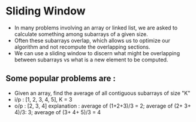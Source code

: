 # Sliding Window

- In many problems involving an array or linked list, we are asked to calculate something among subarrays of a given size.
- Often these subarrays overlap, which allows us to optimize our algorithm and not recompute the overlapping sections.
- We can use a sliding window to discern what might be overlapping between subarrays vs what is a new element to be computed.

## Some popular problems are :

- Given an array, find the average of all contiguous subarrays of size "K"
- i/p : [1, 2, 3, 4, 5], K = 3
- o/p : [2, 3, 4]
  explanation : average of (1+2+3)/3 = 2; average of (2+ 3+ 4)/3: 3; average of (3+ 4+ 5)/3 = 4
